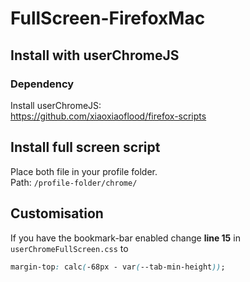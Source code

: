 # FullScreen-FirefoxMac


## Install with userChromeJS

### Dependency

Install userChromeJS:    
https://github.com/xiaoxiaoflood/firefox-scripts

## Install full screen script
Place both file in your profile folder.    
Path:
`/profile-folder/chrome/`

## Customisation

If you have the bookmark-bar enabled change **line 15** in `userChromeFullScreen.css` to    
```css
margin-top: calc(-68px - var(--tab-min-height));
```

<!--
Install path for js injection
https://developer.mozilla.org/en-US/docs/Mozilla/Firefox/Enterprise_deployment_before_60#Configuration
-->
